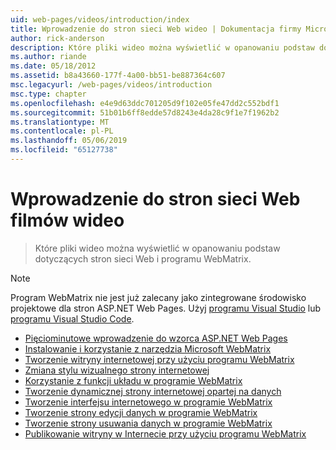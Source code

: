 ```yaml
---
uid: web-pages/videos/introduction/index
title: Wprowadzenie do stron sieci Web wideo | Dokumentacja firmy Microsoft
author: rick-anderson
description: Które pliki wideo można wyświetlić w opanowaniu podstaw dotyczących stron sieci Web i programu WebMatrix.
ms.author: riande
ms.date: 05/18/2012
ms.assetid: b8a43660-177f-4a00-bb51-be887364c607
msc.legacyurl: /web-pages/videos/introduction
msc.type: chapter
ms.openlocfilehash: e4e9d63ddc701205d9f102e05fe47dd2c552bdf1
ms.sourcegitcommit: 51b01b6ff8edde57d8243e4da28c9f1e7f1962b2
ms.translationtype: MT
ms.contentlocale: pl-PL
ms.lasthandoff: 05/06/2019
ms.locfileid: "65127738"
---
```

# <a name="introduction-to-web-pages-videos"></a>Wprowadzenie do stron sieci Web filmów wideo

> Które pliki wideo można wyświetlić w opanowaniu podstaw dotyczących stron sieci Web i programu WebMatrix.

> [!NOTE] 
> Program WebMatrix nie jest już zalecany jako zintegrowane środowisko projektowe dla stron ASP.NET Web Pages. Użyj [programu Visual Studio](xref:aspnet/web-pages/overview/getting-started/program-asp-net-web-pages-in-visual-studio) lub [programu Visual Studio Code](https://code.visualstudio.com/).

- [Pięciominutowe wprowadzenie do wzorca ASP.NET Web Pages](5-minute-introduction-to-aspnet-web-pages.md)
- [Instalowanie i korzystanie z narzędzia Microsoft WebMatrix](install-and-use-the-microsoft-webmatrix-tool.md)
- [Tworzenie witryny internetowej przy użyciu programu WebMatrix](create-a-website-using-webmatrix.md)
- [Zmiana stylu wizualnego strony internetowej](change-the-visual-style-of-a-web-page.md)
- [Korzystanie z funkcji układu w programie WebMatrix](use-the-layout-features-in-webmatrix.md)
- [Tworzenie dynamicznej strony internetowej opartej na danych](create-a-data-driven-dynamic-web-page.md)
- [Tworzenie interfejsu internetowego w programie WebMatrix](create-a-web-interface-in-webmatrix.md)
- [Tworzenie strony edycji danych w programie WebMatrix](create-an-edit-data-page-in-webmatrix.md)
- [Tworzenie strony usuwania danych w programie WebMatrix](create-a-delete-data-page-in-webmatrix.md)
- [Publikowanie witryny w Internecie przy użyciu programu WebMatrix](publish-a-website-to-the-internet-using-webmatrix.md)
